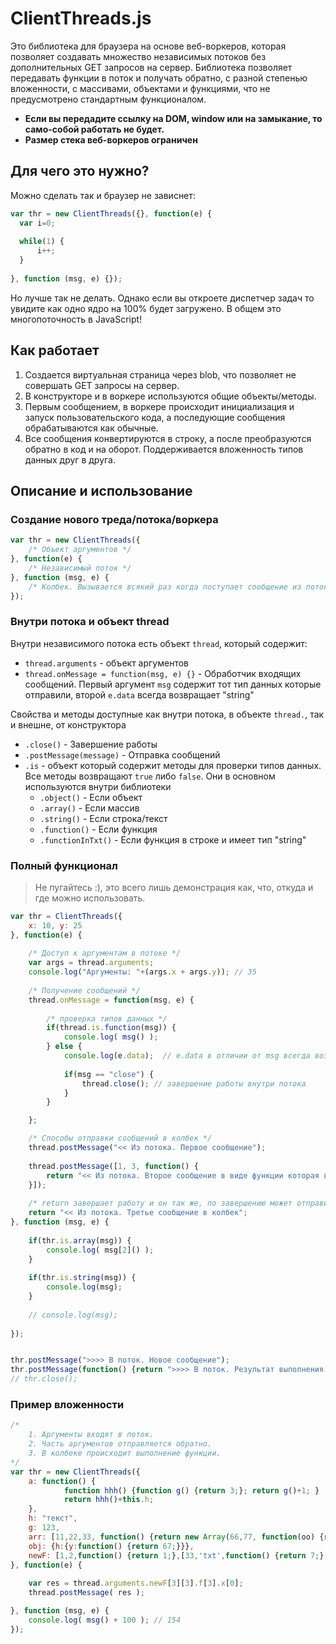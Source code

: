 # ClientThreads.js
Это библиотека для браузера на основе веб-воркеров, которая позволяет создавать множество независимых потоков без дополнительных GET запросов на сервер.
Библиотека позволяет передавать функции в поток и получать обратно, с разной степенью вложенности, с массивами, объектами и функциями, что не предусмотрено стандартным функционалом.

* **Если вы передадите ссылку на DOM, window или на замыкание, то само-собой работать не будет.**
* **Размер стека веб-воркеров ограничен**

## Для чего это нужно?
Можно сделать так и браузер не зависнет:

```js
var thr = new ClientThreads({}, function(e) {
  var i=0;
  
  while(1) {
      i++;
  }
  
}, function (msg, e) {});	
```

Но лучше так не делать. Однако если вы откроете диспетчер задач то увидите как одно ядро на 100% будет загружено. В общем это многопоточность в JavaScript!


## Как работает
1. Создается виртуальная страница через blob, что позволяет не совершать GET запросы на сервер.
2. В конструкторе и в воркере используются общие объекты/методы.
3. Первым сообщением, в воркере происходит инициализация и запуск пользовательского кода, а последующие сообщения обрабатываются как обычные.
4. Все сообщения конвертируются в строку, а после преобразуются обратно в код и на оборот. Поддерживается вложенность типов данных друг в друга.

## Описание и использование

### Создание нового треда/потока/воркера
```js
var thr = new ClientThreads({
	/* Объект аргументов */
}, function(e) {
	/* Независимый поток */
}, function (msg, e) {
	/* Колбек. Вызывается всякий раз когда поступает сообщение из потока */
});	
```

### Внутри потока и объект thread
Внутри независимого потока есть объект `thread`, который содержит:
- `thread.arguments` - объект аргументов
- `thread.onMessage = function(msg, e) {}` - Обработчик входящих сообщений. Первый аргумент `msg` содержит тот тип данных которые отправили, второй `e.data` всегда возвращает "string"

Свойства и методы доступные как внутри потока, в объекте `thread.`, так и внешне, от конструктора
- `.close()` - Завершение работы
- `.postMessage(message)` - Отправка сообщений
- `.is` - объект который содержит методы для проверки типов данных. Все методы возвращают `true` либо `false`. Они в основном используются внутри библиотеки
  - `.object()` - Если объект
  - `.array()` - Если массив
  - `.string()` - Если строка/текст
  - `.function()` - Если функция
  - `.functionInTxt()` - Если функция в строке и имеет тип "string"


### Полный функционал
> Не пугайтесь :), это всего лишь демонстрация как, что, откуда и где можно использовать.

```js
var thr = ClientThreads({
	x: 10, y: 25
}, function(e) {
	
	/* Доступ к аргументам в потоке */
	var args = thread.arguments;
	console.log("Аргументы: "+(args.x + args.y)); // 35
	
	/* Получение сообщений */
	thread.onMessage = function(msg, e) {
	
		/* проверка типов данных */
		if(thread.is.function(msg)) {
			console.log( msg() );
		} else {
			console.log(e.data);  // e.data в отличии от msg всегда возвращает "string"	
			
			if(msg == "close") {
				thread.close(); // завершение работы внутри потока
			}
		}

	};

	/* Способы отправки сообщений в колбек */
	thread.postMessage("<< Из потока. Первое сообщение");
	
	thread.postMessage([1, 3, function() {
		return "<< Из потока. Второе сообщение в виде функции которая в массиве";
	}]);
	
	/* return завершает работу и он так же, по завершению может отправить сообщение в колбек */
	return "<< Из потока. Третье сообщение в колбек"; 
}, function (msg, e) {
	
	if(thr.is.array(msg)) {
		console.log( msg[2]() ); 
	}
	
	if(thr.is.string(msg)) {
		console.log(msg);
	}
	
	// console.log(msg);
	
});	


thr.postMessage(">>>> В поток. Новое сообщение");
thr.postMessage(function() {return ">>>> В поток. Результат выполнения функции: " + (200+300);});
// thr.close(); 
```
 
### Пример вложенности
```js
/*
	1. Аргументы входят в поток.
	2. Часть аргументов отправляется обратно.
	3. В колбеке происходит выполнение функции.
*/
var thr = new ClientThreads({
	a: function() {
			function hhh() {function g() {return 3;}; return g()+1; }
			return hhh()+this.h;
	},
	h: "текст",
	g: 123,
	arr: [11,22,33, function() {return new Array(66,77, function(oo) {return oo;});}],
	obj: {h:{y:function() {return 67;}}},
	newF: [1,2,function() {return 1;},[33,'txt',function() {return 7;}, {f: new Array(function() {return 5;},4,5, {x:[function() {return 54;}]})}]]
}, function(e) {
	
	var res = thread.arguments.newF[3][3].f[3].x[0];
	thread.postMessage( res );

}, function (msg, e) {
	console.log( msg() + 100 ); // 154
});	
```


